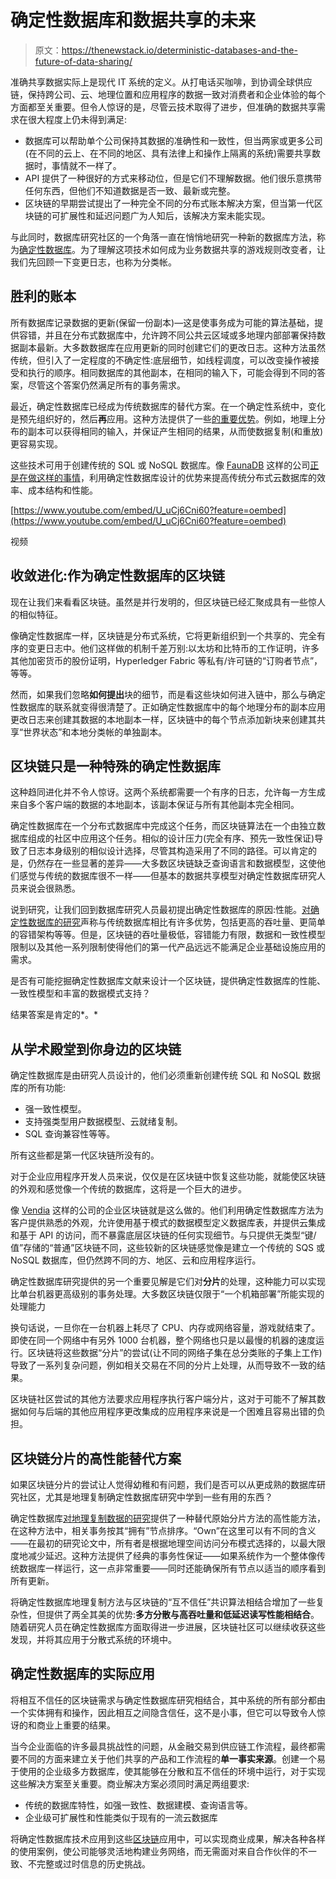 # 确定性数据库和数据共享的未来

> 原文：<https://thenewstack.io/deterministic-databases-and-the-future-of-data-sharing/>

准确共享数据实际上是现代 IT 系统的定义。从打电话买咖啡，到协调全球供应链，保持跨公司、云、地理位置和应用程序的数据一致对消费者和企业体验的每个方面都至关重要。但令人惊讶的是，尽管云技术取得了进步，但准确的数据共享需求在很大程度上仍未得到满足:

*   数据库可以帮助单个公司保持其数据的准确性和一致性，但当两家或更多公司(在不同的云上、在不同的地区、具有法律上和操作上隔离的系统)需要共享数据时，事情就不一样了。
*   API 提供了一种很好的方式来移动位，但是它们不理解数据。他们很乐意携带任何东西，但他们不知道数据是否一致、最新或完整。
*   区块链的早期尝试提出了一种完全不同的分布式账本解决方案，但当第一代区块链的可扩展性和延迟问题广为人知后，该解决方案未能实现。

与此同时，数据库研究社区的一个角落一直在悄悄地研究一种新的数据库方法，称为[确定性数据库](https://cacm.acm.org/magazines/2018/9/230601-an-overview-of-deterministic-database-systems/fulltext)。为了理解这项技术如何成为业务数据共享的游戏规则改变者，让我们先回顾一下变更日志，也称为分类帐。

## 胜利的账本

所有数据库记录数据的更新(保留一份副本)—这是使事务成为可能的算法基础，提供容错，并且在分布式数据库中，允许跨不同公共云区域或多地理内部部署保持数据副本最新。大多数数据库在应用更新的同时创建它们的更改日志。这种方法虽然传统，但引入了一定程度的不确定性:底层细节，如线程调度，可以改变操作被接受和执行的顺序。相同数据库的其他副本，在相同的输入下，可能会得到不同的答案，尽管这个答案仍然满足所有的事务需求。

最近，确定性数据库已经成为传统数据库的替代方案。在一个确定性系统中，变化是预先组织好的，然后**再**应用。这种方法提供了一些[的重要优势](https://www.cs.umd.edu/~abadi/papers/abadi-cacm2018.pdf)。例如，地理上分布的副本可以获得相同的输入，并保证产生相同的结果，从而使数据复制(和重放)更容易实现。

这些技术可用于创建传统的 SQL 或 NoSQL 数据库。像 [FaunaDB](https://fauna.com/) 这样的公司[正是在做这样的事情](https://fauna.com/blog/consistency-without-clocks-faunadb-transaction-protocol)，利用确定性数据库设计的优势来提高传统分布式云数据库的效率、成本结构和性能。

[https://www.youtube.com/embed/U_uCj6Cni60?feature=oembed](https://www.youtube.com/embed/U_uCj6Cni60?feature=oembed)

视频

## 收敛进化:作为确定性数据库的区块链

现在让我们来看看区块链。虽然是并行发明的，但区块链已经汇聚成具有一些惊人的相似特征。

像确定性数据库一样，区块链是分布式系统，它将更新组织到一个共享的、完全有序的变更日志中。他们这样做的机制千差万别:以太坊和比特币的工作证明，许多其他加密货币的股份证明，Hyperledger Fabric 等私有/许可链的“订购者节点”，等等。

然而，如果我们忽略**如何提出**块的细节，而是看这些块如何进入链中，那么与确定性数据库的联系就变得很清楚了。正如确定性数据库中的每个地理分布的副本应用更改日志来创建其数据的本地副本一样，区块链中的每个节点添加新块来创建其共享“世界状态”和本地分类帐的单独副本。

## **区块链只是一种特殊的确定性数据库**

这种趋同进化并不令人惊讶。这两个系统都需要一个有序的日志，允许每一方生成来自多个客户端的数据的本地副本，该副本保证与所有其他副本完全相同。

确定性数据库在一个分布式数据库中完成这个任务，而区块链算法在一个由独立数据库组成的社区中应用这个任务。相似的设计压力(完全有序、预先一致性保证)导致了日志本身级别的相似设计选择，尽管其构造采用了不同的路径。可以肯定的是，仍然存在一些显著的差异——大多数区块链缺乏查询语言和数据模型，这使他们感觉与传统的数据库很不一样——但基本的数据共享模型对确定性数据库研究人员来说会很熟悉。

说到研究，让我们回到数据库研究人员最初提出确定性数据库的原因:性能。[对确定性数据库的研究](https://cs.yale.edu/homes/thomson/publications/calvin-sigmod12.pdf)声称与传统数据库相比有许多优势，包括更高的吞吐量、更简单的容错架构等等。但是，区块链的吞吐量极低，容错能力有限，数据和一致性模型限制以及其他一系列限制使得他们的第一代产品远远不能满足企业基础设施应用的需求。

是否有可能挖掘确定性数据库文献来设计一个区块链，提供确定性数据库的性能、一致性模型和丰富的数据模式支持？

结果答案是肯定的*。*

## 从学术殿堂到你身边的区块链

确定性数据库是由研究人员设计的，他们必须重新创建传统 SQL 和 NoSQL 数据库的所有功能:

*   强一致性模型。
*   支持强类型用户数据模型、云就绪复制。
*   SQL 查询兼容性等等。

所有这些都是第一代区块链所没有的。

对于企业应用程序开发人员来说，仅仅是在区块链中恢复这些功能，就能使区块链的外观和感觉像一个传统的数据库，这将是一个巨大的进步。

像 [Vendia](https://www.vendia.net) 这样的公司的企业区块链就是这么做的。他们利用确定性数据库方法为客户提供熟悉的外观，允许使用基于模式的数据模型定义数据库表，并提供云集成和基于 API 的访问，而不暴露底层区块链的任何实现细节。与只提供无类型“键/值”存储的“普通”区块链不同，这些较新的区块链感觉像是建立一个传统的 SQS 或 NoSQL 数据库，但仍然跨不同的方、地区、云和应用程序运行。

确定性数据库研究提供的另一个重要见解是它们对**分片**的处理，这种能力可以实现比单台机器更高级别的事务处理。大多数区块链仅限于“一个机箱部署”所能实现的处理能力

换句话说，一旦你在一台机器上耗尽了 CPU、内存或网络容量，游戏就结束了。即使在同一个网络中有另外 1000 台机器，整个网络也只是以最慢的机器的速度运行。区块链将这些数据“分片”的尝试(让不同的网络子集在总分类账的子集上工作)导致了一系列复杂问题，例如相关交易在不同的分片上处理，从而导致不一致的结果。

区块链社区尝试的其他方法要求应用程序执行客户端分片，这对于可能不了解其数据如何与后端的其他应用程序更改集成的应用程序来说是一个困难且容易出错的负担。

## 区块链分片的高性能替代方案

如果区块链分片的尝试让人觉得幼稚和有问题，我们是否可以从更成熟的数据库研究社区，尤其是地理复制确定性数据库研究中学到一些有用的东西？

确定性数据库[对地理复制数据的研究](http://www.cs.umd.edu/~abadi/papers/1154-Abadi.pdf)提供了一种替代原始分片方法的高性能方法，在这种方法中，相关事务按其“拥有”节点排序。“Own”在这里可以有不同的含义——在最初的研究论文中，所有者是根据地理空间访问分布模式选择的，以最大限度地减少延迟。这种方法提供了经典的事务性保证——如果系统作为一个整体像传统数据库一样运行，这一点非常重要——同时还能确保所有节点以适当的顺序看到所有更新。

将确定性数据库地理复制方法与区块链的“互不信任”共识算法相结合增加了一些复杂性，但提供了两全其美的优势:**多方分散与高吞吐量和低延迟读写性能相结合**。随着研究人员在确定性数据库方面取得进一步进展，区块链社区可以继续收获这些发现，并将其应用于分散式系统的环境中。

## 确定性数据库的实际应用

将相互不信任的区块链需求与确定性数据库研究相结合，其中系统的所有部分都由一个实体拥有和操作，因此相互之间隐含信任，这不是小事，但它可以导致令人惊讶的和商业上重要的结果。

当今企业面临的许多最具挑战性的问题，从金融交易到供应链工作流程，最终都需要不同的方面来建立关于他们共享的产品和工作流程的**单一事实来源**。创建一个易于使用的企业级多方数据库，使其能够在分散和互不信任的环境中运行，对于实现这些解决方案至关重要。商业解决方案必须同时满足两组要求:

*   传统的数据库特性，如强一致性、数据建模、查询语言等。
*   企业级可扩展性和性能类似于现有的一流云数据库

将确定性数据库技术应用到这些[区块链](https://www.vendia.net/blockchain)应用中，可以实现商业成果，解决各种各样的使用案例，使公司能够灵活地构建业务网络，而无需面对来自合作伙伴的不一致、不完整或过时信息的历史挑战。

<svg xmlns:xlink="http://www.w3.org/1999/xlink" viewBox="0 0 68 31" version="1.1"><title>Group</title> <desc>Created with Sketch.</desc></svg>